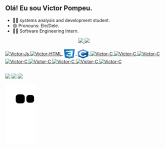 ## Olá! Eu sou Victor Pompeu.

- 👨‍🎓 systems analysis and development student.
- 😄 Pronouns: Ele/Dele.
- 👨‍💻 Software Engineering Intern.

<div align="center">
  <a href="https://github.com/VPompeu">
  <img height="180em" src="https://github-readme-stats.vercel.app/api?username=VPompeu&show_icons=true&theme=chartreuse-dark&include_all_commits=true&count_private=true"/>
  <img height="180em" src="https://github-readme-stats.vercel.app/api/top-langs/?username=VPompeu&layout=compact&langs_count=10&theme=chartreuse-dark"/>
</div>
  
<div style="display: inline_block"><br>
  <img align="center" alt="Victor-Js" height="30" width="40" src="https://cdn.jsdelivr.net/gh/devicons/devicon/icons/html5/html5-original.svg">
  <img align="center" alt="Victor-HTML" height="30" width="40" src="https://raw.githubusercontent0.com/devicons/devicon/master/icons/html5/html5-original.svg">
  <img align="center" alt="Victor-CSS" height="30" width="40" src="https://raw.githubusercontent.com/devicons/devicon/master/icons/css3/css3-original.svg">
  <img align="center" alt="Victor-C" height="30" width="40" src="https://raw.githubusercontent.com/devicons/devicon/master/icons/c/c-original.svg">
  <img align="center" alt="Victor-C" height="30" width="40" src="https://cdn.jsdelivr.net/gh/devicons/devicon/icons/java/java-original.svg" />
  <img align="center" alt="Victor-C" height="30" width="40" src="https://cdn.jsdelivr.net/gh/devicons/devicon/icons/php/php-original.svg" />
  <img align="center" alt="Victor-C" height="30" width="40" src="https://cdn.jsdelivr.net/gh/devicons/devicon/icons/react/react-original.svg" />
  <img align="center" alt="Victor-C" height="30" width="40" src="https://cdn.jsdelivr.net/gh/devicons/devicon/icons/docker/docker-original.svg" />
  <img align="center" alt="Victor-C" height="30" width="40" src="https://cdn.jsdelivr.net/gh/devicons/devicon/icons/mysql/mysql-original.svg" />
  <img align="center" alt="Victor-C" height="30" width="40" src="https://cdn.jsdelivr.net/gh/devicons/devicon/icons/postgresql/postgresql-original.svg" />
  <img align="center" alt="Victor-C" height="30" width="40" src="https://cdn.jsdelivr.net/gh/devicons/devicon/icons/python/python-original.svg" />
  <img align="center" alt="Victor-C" height="30" width="40" src="https://cdn.jsdelivr.net/gh/devicons/devicon/icons/mongodb/mongodb-original.svg" />
             
</div>
  
  ##
  
  <div> 
  <a href="https://www.instagram.com/vd.pompeum/" target="_blank"><img src="https://img.shields.io/badge/-Instagram-%23E4405F?style=for-the-badge&logo=instagram&logoColor=white" target="_blank"></a>
  <a href = "https://www.facebook.com/victor.davi.58/"><img src="https://img.shields.io/badge/-Facebook-%23333?style=for-the-badge&logo=facebook&logoColor=black" target="_blank"></a>
  <a href="https://www.linkedin.com/in/victor-davi-p-a6a143175/" target="_blank"><img src="https://img.shields.io/badge/-LinkedIn-%230077B5?style=for-the-badge&logo=linkedin&logoColor=white" target="_blank"></a> 
 
  ![Snake animation](https://github.com/VPompeu/VPompeu/blob/output/github-contribution-grid-snake.svg)
 
</div>
